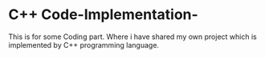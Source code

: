 # C++ Code-Implementation-
This is for some Coding part. Where i have shared my own project which is implemented by C++ programming language.
